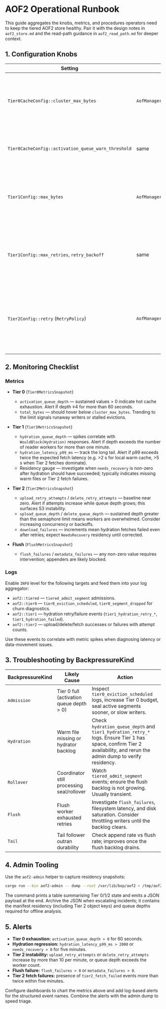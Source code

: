 # AOF2 Operational Runbook

This guide aggregates the knobs, metrics, and procedures operators need to keep the tiered AOF2 store healthy. Pair it with the design notes in `aof2_store.md` and the read-path guidance in `aof2_read_path.md` for deeper context.

## 1. Configuration Knobs

| Setting | Where | Guidance |
| ------- | ----- | -------- |
| `Tier0CacheConfig::cluster_max_bytes` | `AofManagerConfig::store.tier0` | Global hot cache budget. Size it so two full segments per writer plus 20–30% headroom fit without paging. Low values surface `WouldBlock(Admission)` frequently. |
| `Tier0CacheConfig::activation_queue_warn_threshold` | same | Warn threshold for the activation queue. Tune to the number of concurrent readers that may hydrate at once. |
| `Tier1Config::max_bytes` | `AofManagerConfig::store.tier1` | Warm cache budget. Should cover the working set of sealed segments. When the residency gauge spends time in `NeedsRecovery`, increase this before raising Tier 0. |
| `Tier1Config::max_retries`, `retry_backoff` | same | Governs compression and hydration retries inside Tier 1. Defaults are 3 attempts with a 50 ms backoff. Increase if Tier 2 is eventually consistent; decrease to surface failures faster. |
| `Tier2Config::retry` (`RetryPolicy`) | `AofManagerConfig::store.tier2` | Controls upload/delete/get retries. Default is 3 attempts with a 100 ms base delay. Increase for flaky object stores; decrease if latency budgets cannot absorb repeated retries. |

## 2. Monitoring Checklist

### Metrics

- **Tier 0** (`Tier0MetricsSnapshot`)
  - `activation_queue_depth` — sustained values > 0 indicate hot cache exhaustion. Alert if depth ≥4 for more than 60 seconds.
  - `total_bytes` — should hover below `cluster_max_bytes`. Trending to the limit signals runaway writers or stalled evictions.

- **Tier 1** (`Tier1MetricsSnapshot`)
  - `hydration_queue_depth` — spikes correlate with `WouldBlock(Hydration)` responses. Alert if depth exceeds the number of reader workers for more than one minute.
  - `hydration_latency_p99_ms` — track the long tail. Alert if p99 exceeds twice the expected fetch latency (e.g. >2 s for local warm cache, >5 s when Tier 2 fetches dominate).
  - Residency gauge — investigate when `needs_recovery` is non-zero after hydration should have succeeded; typically indicates missing warm files or Tier 2 fetch failures.

- **Tier 2** (`Tier2MetricsSnapshot`)
  - `upload_retry_attempts` / `delete_retry_attempts` — baseline near zero. Alert if attempts increase while queue depth grows; this surfaces S3 instability.
  - `upload_queue_depth` / `delete_queue_depth` — sustained depth greater than the semaphore limit means workers are overwhelmed. Consider increasing concurrency or backoffs.
  - `download_failures` — increments mean hydration fetches failed even after retries; expect `NeedsRecovery` residency until corrected.

- **Flush** (`FlushMetricsSnapshot`)
  - `flush_failures` / `metadata_failures` — any non-zero value requires intervention; appenders are likely blocked.

### Logs

Enable `INFO` level for the following targets and feed them into your log aggregator:

- `aof2::tiered` — `tiered_admit_segment` admissions.
- `aof2::tier0` — `tier0_eviction_scheduled`, `tier0_segment_dropped` for churn diagnostics.
- `aof2::tier1` — hydration retry/failure events (`tier1_hydration_retry_*`, `tier1_hydration_failed`).
- `aof2::tier2` — upload/delete/fetch successes or failures with attempt counts.

Use these events to correlate with metric spikes when diagnosing latency or data-movement issues.

## 3. Troubleshooting by BackpressureKind

| BackpressureKind | Likely Cause | Action |
| ---------------- | ----------- | ------ |
| `Admission` | Tier 0 full (activation queue depth > 0) | Inspect `tier0_eviction_scheduled` logs, increase Tier 0 budget, seal active segments sooner, or slow writers. |
| `Hydration` | Warm file missing or hydrator backlog | Check `hydration_queue_depth` and `tier1_hydration_retry_*` logs. Ensure Tier 1 has space, confirm Tier 2 availability, and rerun the admin dump to verify residency. |
| `Rollover` | Coordinator still processing seal/rollover | Watch `tiered_admit_segment` events; ensure the flush backlog is not growing. Usually transient. |
| `Flush` | Flush worker exhausted retries | Investigate `flush_failures`, filesystem latency, and disk saturation. Consider throttling writers until the backlog clears. |
| `Tail` | Tail follower outran durability | Check append rate vs flush rate; improves once the flush backlog drains. |

## 4. Admin Tooling

Use the `aof2-admin` helper to capture residency snapshots:

```bash
cargo run --bin aof2-admin -- dump --root /var/lib/bop/aof2 > /tmp/aof2_dump.txt
```

The command prints a table summarising Tier 0/1/2 state and emits a JSON payload at the end. Archive the JSON when escalating incidents; it contains the manifest residency (including Tier 2 object keys) and queue depths required for offline analysis.

## 5. Alerts

- **Tier 0 exhaustion:** `activation_queue_depth > 0` for 60 seconds.
- **Hydration regression:** `hydration_latency_p99_ms > 2000` or `needs_recovery > 0` for five minutes.
- **Tier 2 instability:** `upload_retry_attempts` or `delete_retry_attempts` increase by more than 10 per minute, or queue depth exceeds the worker count.
- **Flush failure:** `flush_failures > 0` or `metadata_failures > 0`.
- **Tier 2 fetch failures:** presence of `tier2_fetch_failed` events more than twice within five minutes.

Configure dashboards to chart the metrics above and add log-based alerts for the structured event names. Combine the alerts with the admin dump to speed triage.

